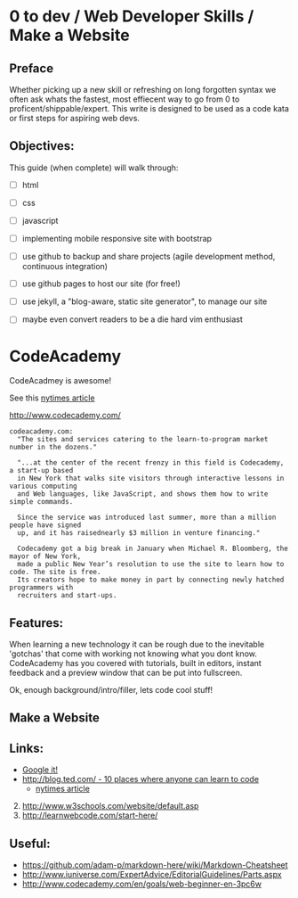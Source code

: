 
0 to dev / Web Developer Skills / Make a Website
===========

Preface
--------

Whether picking up a new skill or refreshing on long forgotten syntax we often ask whats the fastest, most effiecent way to go from 0 to proficent/shippable/expert. This write is designed to be used as a code kata or first steps for aspiring web devs. 

Objectives:
-----------

This guide (when complete) will walk through:
  - [ ] html
  - [ ] css
  - [ ] javascript
  - [ ] implementing mobile responsive site with bootstrap 
  - [ ] use github to backup and share projects (agile development method, continuous integration)
  - [ ] use github pages to host our site (for free!)
  - [ ] use jekyll, a "blog-aware, static site generator", to manage our site
  - [ ] maybe even convert readers to be a die hard vim enthusiast





CodeAcademy
===========
CodeAcadmey is awesome!

See this [nytimes article](http://www.nytimes.com/2012/03/28/technology/for-an-edge-on-the-internet-computer-code-gains-a-following.html?_r=0)

 http://www.codecademy.com/  
```
codeacademy.com:
  "The sites and services catering to the learn-to-program market number in the dozens." 

  "...at the center of the recent frenzy in this field is Codecademy, a start-up based 
  in New York that walks site visitors through interactive lessons in various computing
  and Web languages, like JavaScript, and shows them how to write simple commands.

  Since the service was introduced last summer, more than a million people have signed 
  up, and it has raisednearly $3 million in venture financing."
  
  Codecademy got a big break in January when Michael R. Bloomberg, the mayor of New York, 
  made a public New Year’s resolution to use the site to learn how to code. The site is free. 
  Its creators hope to make money in part by connecting newly hatched programmers with 
  recruiters and start-ups.
```


Features:
---------

When learning a new technology it can be rough due to the inevitable 'gotchas' that come with working not knowing what you dont know. CodeAcademy has you covered with tutorials, built in editors, instant feedback and a preview window that can be put into fullscreen. 

Ok, enough background/intro/filler, lets code cool stuff!

Make a Website
--------------





Links: 
------

- [Google it!](http://lmgtfy.com/?q=learn+to+code+websites)
- [http://blog.ted.com/ - 10 places where anyone can learn to code](http://blog.ted.com/2013/01/29/10-places-where-anyone-can-learn-to-code/)
  - [nytimes article](http://www.nytimes.com/2012/03/28/technology/for-an-edge-on-the-internet-computer-code-gains-a-following.html?_r=0)

2. http://www.w3schools.com/website/default.asp
3. http://learnwebcode.com/start-here/

Useful: 
-------
-  https://github.com/adam-p/markdown-here/wiki/Markdown-Cheatsheet
-  http://www.iuniverse.com/ExpertAdvice/EditorialGuidelines/Parts.aspx
-  http://www.codecademy.com/en/goals/web-beginner-en-3pc6w
